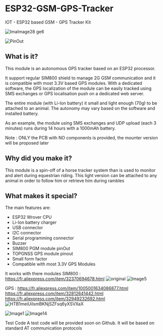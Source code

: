 # ESP32-GSM-GPS-Tracker
IOT - ESP32 based GSM - GPS Tracker Kit

![Ima![Image28](https://github.com/bsfconception/ESP32-GSM-GPS-Tracker/assets/84618082/6d365abb-b42f-4ca5-a85d-7d404164cbf8)
ge6](https://github.com/bsfconception/ESP32-GSM-GPS-Tracker/assets/84618082/8420cfc1-f8a4-4f51-b17a-c2ec5cddba75)

![PinOut](https://github.com/bsfconception/ESP32-GSM-GPS-Tracker/assets/84618082/ddfefb31-1a75-4d62-b05c-81a11787898c)


## What is it?
This module is an autonomous GPS tracker based on an ESP32 processor.

It support regular SIM800 shield to manage 2G GSM communication and it is compatible with most 3.3V based GPS modules. With a dedicated software, the GPS localization of the module can be easily tracked using SMS exchanges or GPS localisation push on a dedicated web server.

The entire module (with Li-Ion battery) it small and light enough (70g) to be attached to an animal. The autonomy may vary based on the software and installed battery.

As an example, the module using SMS exchanges and UDP upload (each 3 minutes) runs during 14 hours with a 1000mAh battery.

Note : ONLY the PCB with NO components is provided, the mounter version will be proposed later

## Why did you make it?
This module is a spin-off of a horse tracker system than is used to monitor and alert during equestrian riding. This light version can be attached to any animal in order to follow him or retrieve him during rambles

## What makes it special?
The main features are: 
- ESP32 Wrover CPU 
- Li-Ion battery charger 
- USB connector 
- I2C connector 
- Serial programming connector 
- Buzzer 
- SIM800 PGM module pinOut 
- TOPGNSS GPS module pinout 
- Small form factor 
- Compatible with most 3.3V GPS Modules

It works with there modules SIM800 : https://fr.aliexpress.com/item/32370694678.html
![original](https://github.com/bsfconception/ESP32-GSM-GPS-Tracker/assets/84618082/30c19919-67d3-4129-95b3-62782ec621f0)
![Image5](https://github.com/bsfconception/ESP32-GSM-GPS-Tracker/assets/84618082/f70ea80f-a49c-4be6-ab83-522295902ebe)


GPS : 
https://fr.aliexpress.com/item/1005001634086877.html 
https://fr.aliexpress.com/item/32812641442.html 
https://fr.aliexpress.com/item/32949232692.html
![HTB1meiUilsmBKNjSZFsq6yXSVXaX](https://github.com/bsfconception/ESP32-GSM-GPS-Tracker/assets/84618082/f28806d4-0698-421b-ada3-f9b64e4561ee)

![Image1](https://github.com/bsfconception/ESP32-GSM-GPS-Tracker/assets/84618082/c57fd541-502a-4c9f-b4d9-ce1a26d08960)
![Image14](https://github.com/bsfconception/ESP32-GSM-GPS-Tracker/assets/84618082/6e121b85-2d00-499d-aae7-d9503ff04d3c)



Test Code
A test code will be provided soon on Github. It will be based on standard AT communication protocols
